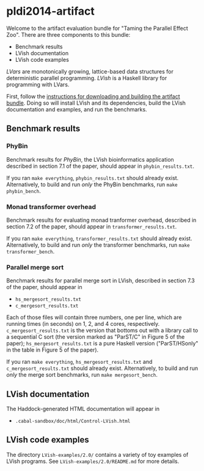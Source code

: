 pldi2014-artifact
=================

Welcome to the artifact evaluation bundle for "Taming the Parallel
Effect Zoo".  There are three components to this bundle:

  * Benchmark results
  * LVish documentation
  * LVish code examples
  
_LVars_ are monotonically growing, lattice-based data structures for
deterministic parallel programming. _LVish_ is a Haskell library for
programming with LVars.
  
First, follow the
[instructions for downloading and building the artifact bundle](http://www.cs.indiana.edu/~lkuper/effectzoo/).
Doing so will install LVish and its dependencies, build the LVish
documentation and examples, and run the benchmarks.

## Benchmark results 

### PhyBin

Benchmark results for _PhyBin_, the LVish bioinformatics application
described in section 7.1 of the paper, should appear in
`phybin_results.txt`.

If you ran `make everything`, `phybin_results.txt` should already
exist.  Alternatively, to build and run _only_ the PhyBin benchmarks,
run `make phybin_bench`.

### Monad transformer overhead

Benchmark results for evaluating monad tranformer overhead, described
in section 7.2 of the paper, should appear in
`transformer_results.txt`.

If you ran `make everything`, `transformer_results.txt` should already
exist.  Alternatively, to build and run _only_ the transformer
benchmarks, run `make transformer_bench`.

### Parallel merge sort

Benchmark results for parallel merge sort in LVish, described in
section 7.3 of the paper, should appear in

  * `hs_mergesort_results.txt`
  * `c_mergesort_results.txt`
  
Each of those files will contain three numbers, one per line, which
are running times (in seconds) on 1, 2, and 4 cores, respectively.
`c_mergesort_results.txt` is the version that bottoms out with a
library call to a sequential C sort (the version marked as "ParST/C"
in Figure 5 of the paper); `hs_mergesort_results.txt` is a pure
Haskell version ("ParST/HSonly" in the table in Figure 5 of the
paper).

If you ran `make everything`, `hs_mergesort_results.txt` and
`c_mergesort_results.txt` should already exist.  Alternatively, to
build and run _only_ the merge sort benchmarks, run `make
mergesort_bench`.

## LVish documentation

The Haddock-generated HTML documentation will appear in

  * `.cabal-sandbox/doc/html/Control-LVish.html`
  
## LVish code examples

The directory `LVish-examples/2.0/` contains a variety of toy examples
of LVish programs.  See `LVish-examples/2.0/README.md` for more
details.
